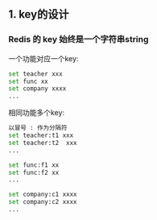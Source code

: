 ## 1. key的设计
### Redis 的 key 始终是一个字符串string
一个功能对应一个key:
```bash
set teacher xxx
set func xx
set company xxxx
...
```
相同功能多个key:
```bash
以冒号 : 作为分隔符
set teacher:t1 xxx
set teacher:t2  xxx
...

set func:f1 xx
set func:f2 xx
...

set company:c1 xxxx
set company:c2 xxxx
...
```
